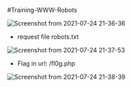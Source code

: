 #Training-WWW-Robots

![Screenshot from 2021-07-24 21-36-36](https://user-images.githubusercontent.com/87865134/126871843-a1e01648-bbdb-4d2a-b5c4-3cd353c2ac11.png)

- request file robots.txt

![Screenshot from 2021-07-24 21-37-53](https://user-images.githubusercontent.com/87865134/126871873-b9a0d955-c48a-45ef-b6d7-d02c30f222aa.png)

- Flag in url: /fl0g.php

![Screenshot from 2021-07-24 21-38-39](https://user-images.githubusercontent.com/87865134/126871901-97fea68d-8c22-4e08-8bb6-3d2cc027ecdb.png)


